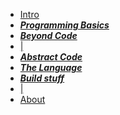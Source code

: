 <!-- docs/_sidebar.md -->

* [Intro](README.md)
* [***Programming Basics***](BASICS.md)
* [***Beyond Code***](BEYOND-CODE.md)
* [|]()
* [***Abstract Code***](ABSTRACT-CODE.md)
* [***The Language***](DOCUMENTATION.md)
* [***Build stuff***](DOCUMENTATION.md)
* [|]()
* [About](ABOUT.md)
